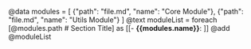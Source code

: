 @data modules = [
  {"path": "file.md", "name": "Core Module"},
  {"path": "file.md", "name": "Utils Module"}
]
@text moduleList = foreach [@modules.path # Section Title] as [[- **{{modules.name}}**: ]]
@add @moduleList